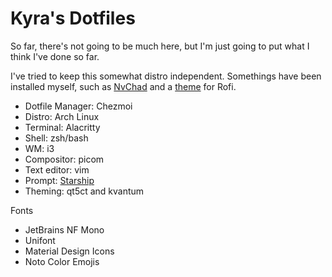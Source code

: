 # Kyra's Dotfiles

So far, there's not going to be much here, but I'm just going to put what I
think I've done so far.

I've tried to keep this somewhat distro independent. Somethings have been
installed myself, such as [NvChad](https://github.com/NvChad/NvChad) and
a [theme](https://github.com/adi1090x/rofi) for Rofi.

- Dotfile Manager: Chezmoi
- Distro: Arch Linux
- Terminal: Alacritty
- Shell: zsh/bash
- WM: i3
- Compositor: picom
- Text editor: vim
- Prompt: [Starship](https://starship.rs/)
- Theming: qt5ct and kvantum

Fonts 
- JetBrains NF Mono
- Unifont
- Material Design Icons
- Noto Color Emojis
